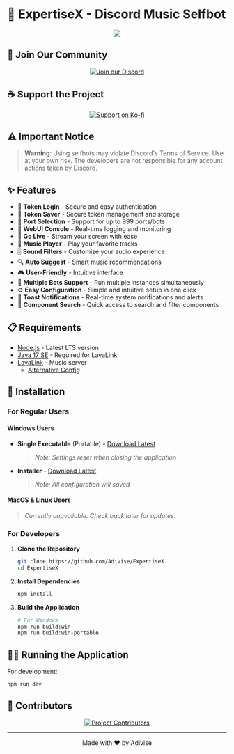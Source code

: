 # 🎵 ExpertiseX - Discord Music Selfbot

<p align="center">
  <img src="https://capsule-render.vercel.app/api?type=waving&color=gradient&height=200&section=header&text=ExpertiseX-v2&fontSize=80&fontAlignY=35&animation=twinkling&fontColor=gradient"/>
</p>

## 🌟 Join Our Community

<p align="center">
  <a href="https://discord.gg/SNG3dh3MbR" target="_blank">
    <img src="https://discordapp.com/api/guilds/903043706410643496/widget.png?style=banner2" alt="Join our Discord"/>
  </a>
</p>

## ☕ Support the Project

<p align="center">
  <a href="https://ko-fi.com/nanotect" target="_blank">
    <img src="https://ko-fi.com/img/githubbutton_sm.svg" alt="Support on Ko-fi"/>
  </a>
</p>

## ⚠️ Important Notice

> **Warning**: Using selfbots may violate Discord's Terms of Service. Use at your own risk. The developers are not responsible for any account actions taken by Discord.

## ✨ Features

- 🎯 **Token Login** - Secure and easy authentication
- 🔐 **Token Saver** - Secure token management and storage
- 🔄 **Port Selection** - Support for up to 999 ports/bots
- 📝 **WebUI Console** - Real-time logging and monitoring
- 🎥 **Go Live** - Stream your screen with ease
- 🎵 **Music Player** - Play your favorite tracks
- 🎚️ **Sound Filters** - Customize your audio experience
- 🔍 **Auto Suggest** - Smart music recommendations
- 🎮 **User-Friendly** - Intuitive interface
- 🤖 **Multiple Bots Support** - Run multiple instances simultaneously
- ⚙️ **Easy Configuration** - Simple and intuitive setup in one click
- 🔔 **Toast Notifications** - Real-time system notifications and alerts
- 🔎 **Component Search** - Quick access to search and filter components

## 📋 Requirements

- [Node.js](https://nodejs.org/en/download/) - Latest LTS version
- [Java 17 SE](https://download.oracle.com/java/17/archive/jdk-17.0.12_windows-x64_bin.msi) - Required for LavaLink
- [LavaLink](https://lavalink.dev/getting-started/index.html) - Music server
  - [Alternative Config](https://github.com/Adivise/ExpertiseX/releases/download/v2.1.0/LavaLink.zip)

## 🚀 Installation

### For Regular Users

#### Windows Users
- **Single Executable** (Portable) - [Download Latest](https://github.com/Adivise/ExpertiseX/releases/download/v2.7.0/expertisex-2.7.0-single.exe)
  > *Note: Settings reset when closing the application*
- **Installer** - [Download Latest](https://github.com/Adivise/ExpertiseX/releases/download/v2.7.0/expertisex-2.7.0-setup.exe)
  > *Note: All configuration will saved*

#### MacOS & Linux Users
> *Currently unavailable. Check back later for updates.*

### For Developers

1. **Clone the Repository**
   ```bash
   git clone https://github.com/Adivise/ExpertiseX
   cd ExpertiseX
   ```

2. **Install Dependencies**
   ```bash
   npm install
   ```

3. **Build the Application**
   ```bash
   # For Windows
   npm run build:win
   npm run build:win-portable
   ```


## 🏃‍♂️ Running the Application

For development:
```bash
npm run dev
```

## 👥 Contributors

<p align="center">
  <a href="https://github.com/Adivise/ExpertiseX/graphs/contributors">
    <img src="https://contributors-img.web.app/image?repo=Adivise/ExpertiseX" alt="Project Contributors"/>
  </a>
</p>

---

<p align="center">
  Made with ❤️ by Adivise
</p>
